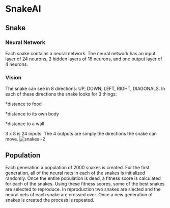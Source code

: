 # SnakeAI

## Snake
### Neural Network
Each snake contains a neural network. The neural network has an input layer of 24 neurons, 2 hidden layers of 18 neurons, and one output layer of 4 neurons. 
### Vision
The snake can see in 8 directions: UP, DOWN, LEFT, RIGHT, DIAGONALS. In each of these directions the snake looks for 3 things:

*distance to food

*distance to its own body

*distance to a wall

3 x 8 is 24 inputs. The 4 outputs are simply the directions the snake can move.
![snakeai-2](https://user-images.githubusercontent.com/36581610/47884783-85299680-de08-11e8-9c0f-cc597d8b2b3b.gif)

## Population
Each generation a population of 2000 snakes is created. For the first generation, all of the neural nets in each of the snakes is initialized randomly. Once the entire population is dead, a fitness score is calculated for each of the snakes. Using these fitness scores, some of the best snakes are selected to reproduce. In reproduction two snakes are slected and the neural nets of each snake are crossed over. Once a new generation of snakes is created the process is repeated.



